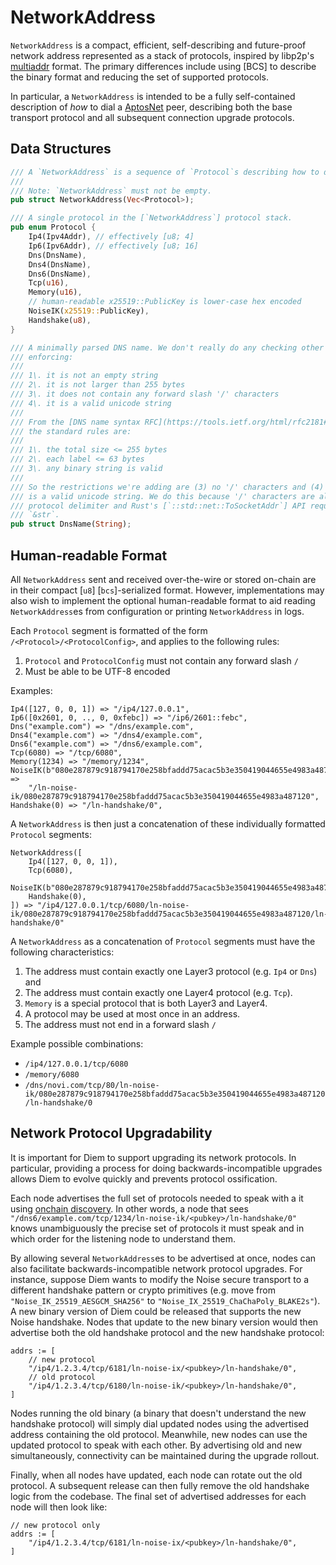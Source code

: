 # NetworkAddress

`NetworkAddress` is a compact, efficient, self-describing and future-proof network address represented as a stack of
protocols, inspired by libp2p's [multiaddr](https://multiformats.io/multiaddr/) format. The primary differences include
using [BCS] to describe the binary format and reducing the set of supported protocols.

In particular, a `NetworkAddress` is intended to be a fully self-contained description of _how_ to dial a
[AptosNet](README.md) peer, describing both the base transport protocol and all subsequent connection upgrade protocols.

## Data Structures

```rust
/// A `NetworkAddress` is a sequence of `Protocol`s describing how to dial a peer.
///
/// Note: `NetworkAddress` must not be empty.
pub struct NetworkAddress(Vec<Protocol>);

/// A single protocol in the [`NetworkAddress`] protocol stack.
pub enum Protocol {
    Ip4(Ipv4Addr), // effectively [u8; 4]
    Ip6(Ipv6Addr), // effectively [u8; 16]
    Dns(DnsName),
    Dns4(DnsName),
    Dns6(DnsName),
    Tcp(u16),
    Memory(u16),
    // human-readable x25519::PublicKey is lower-case hex encoded
    NoiseIK(x25519::PublicKey),
    Handshake(u8),
}

/// A minimally parsed DNS name. We don't really do any checking other than
/// enforcing:
///
/// 1\. it is not an empty string
/// 2\. it is not larger than 255 bytes
/// 3\. it does not contain any forward slash '/' characters
/// 4\. it is a valid unicode string
///
/// From the [DNS name syntax RFC](https://tools.ietf.org/html/rfc2181#page-13),
/// the standard rules are:
///
/// 1\. the total size <= 255 bytes
/// 2\. each label <= 63 bytes
/// 3\. any binary string is valid
///
/// So the restrictions we're adding are (3) no '/' characters and (4) the name
/// is a valid unicode string. We do this because '/' characters are already our
/// protocol delimiter and Rust's [`::std::net::ToSocketAddr`] API requires a
/// `&str`.
pub struct DnsName(String);
```

<!-- TODO(philiphayes): link to x25519 ser/de spec -->
<!-- TODO(philiphayes): hardening to limit NetworkAddress max size -->

## Human-readable Format

All `NetworkAddress` sent and received over-the-wire or stored on-chain are in their compact [`u8`] [`bcs`]-serialized
format. However, implementations may also wish to implement the optional human-readable format to aid reading
`NetworkAddress`es from configuration or printing `NetworkAddress` in logs.

Each `Protocol` segment is formatted of the form `/<Protocol>/<ProtocolConfig>`, and applies to the following rules:
1. `Protocol` and `ProtocolConfig` must not contain any forward slash `/`
2. Must be able to be UTF-8 encoded

Examples:
```
Ip4([127, 0, 0, 1]) => "/ip4/127.0.0.1",
Ip6([0x2601, 0, .., 0, 0xfebc]) => "/ip6/2601::febc",
Dns("example.com") => "/dns/example.com",
Dns4("example.com") => "/dns4/example.com",
Dns6("example.com") => "/dns6/example.com",
Tcp(6080) => "/tcp/6080",
Memory(1234) => "/memory/1234",
NoiseIK(b"080e287879c918794170e258bfaddd75acac5b3e350419044655e4983a487120") =>
    "/ln-noise-ik/080e287879c918794170e258bfaddd75acac5b3e350419044655e4983a487120",
Handshake(0) => "/ln-handshake/0",
```

A `NetworkAddress` is then just a concatenation of these individually formatted `Protocol` segments:

```
NetworkAddress([
    Ip4([127, 0, 0, 1]),
    Tcp(6080),
    NoiseIK(b"080e287879c918794170e258bfaddd75acac5b3e350419044655e4983a487120"),
    Handshake(0),
]) => "/ip4/127.0.0.1/tcp/6080/ln-noise-ik/080e287879c918794170e258bfaddd75acac5b3e350419044655e4983a487120/ln-handshake/0"
```

A `NetworkAddress` as a concatenation of `Protocol` segments must have the following characteristics:
1. The address must contain exactly one Layer3 protocol (e.g. `Ip4` or `Dns`) and
2. The address must contain exactly one Layer4 protocol (e.g. `Tcp`).
3. `Memory` is a special protocol that is both Layer3 and Layer4.
4. A protocol may be used at most once in an address.
5. The address must not end in a forward slash `/`

Example possible combinations:
* `/ip4/127.0.0.1/tcp/6080`
* `/memory/6080`
* `/dns/novi.com/tcp/80/ln-noise-ik/080e287879c918794170e258bfaddd75acac5b3e350419044655e4983a487120/ln-handshake/0`

## Network Protocol Upgradability

It is important for Diem to support upgrading its network protocols. In particular, providing a process for doing
backwards-incompatible upgrades allows Diem to evolve quickly and prevents protocol ossification.

Each node advertises the full set of protocols needed to speak with a it using
[onchain discovery](onchain-discovery.md). In other words, a node that sees
`"/dns6/example.com/tcp/1234/ln-noise-ik/<pubkey>/ln-handshake/0"` knows unambiguously the precise set of protocols it
must speak and in which order for the listening node to understand them.

By allowing several `NetworkAddress`es to be advertised at once, nodes can also facilitate backwards-incompatible
network protocol upgrades. For instance, suppose Diem wants to modify the Noise secure transport to a different
handshake pattern or crypto primitives (e.g. move from `"Noise_IK_25519_AESGCM_SHA256"` to
`"Noise_IX_25519_ChaChaPoly_BLAKE2s"`). A new binary version of Diem could be released that supports the new Noise
handshake. Nodes that update to the new binary version would then advertise both the old handshake protocol and the new
handshake protocol:

```
addrs := [
    // new protocol
    "/ip4/1.2.3.4/tcp/6181/ln-noise-ix/<pubkey>/ln-handshake/0",
    // old protocol
    "/ip4/1.2.3.4/tcp/6180/ln-noise-ik/<pubkey>/ln-handshake/0",
]
```

Nodes running the old binary (a binary that doesn't understand the new handshake protocol) will simply dial updated
nodes using the advertised address containing the old protocol. Meanwhile, new nodes can use the updated protocol to
speak with each other. By advertising old and new simultaneously, connectivity can be maintained during the upgrade
rollout.

Finally, when all nodes have updated, each node can rotate out the old protocol. A subsequent release can then fully
remove the old handshake logic from the codebase. The final set of advertised addresses for each node will then look
like:

```
// new protocol only
addrs := [
    "/ip4/1.2.3.4/tcp/6181/ln-noise-ix/<pubkey>/ln-handshake/0",
]
```
